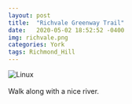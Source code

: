 ```yaml
---
layout: post
title:  "Richvale Greenway Trail"
date:   2020-05-02 18:52:52 -0400
img: richvale.png
categories: York
tags: Richmond_Hill
---
```


![Linux]({{site.baseurl}}/images/richvale.png)
<br>
<br>
Walk along with a nice river.
<br>
<br>
